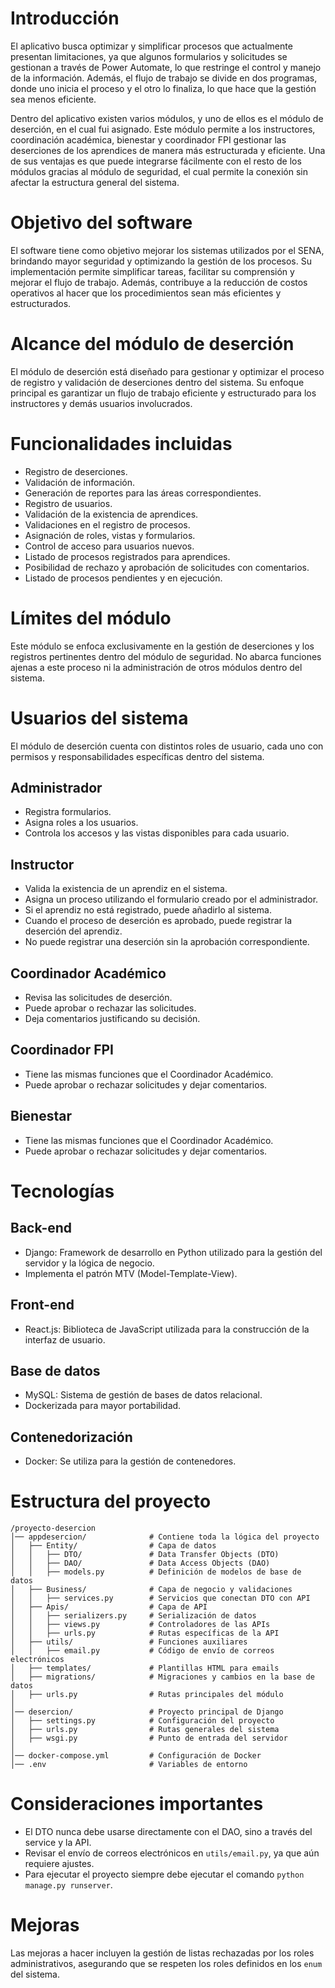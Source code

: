 # Introducción

El aplicativo busca optimizar y simplificar procesos que actualmente presentan limitaciones, ya que algunos formularios y solicitudes se gestionan a través de Power Automate, lo que restringe el control y manejo de la información. Además, el flujo de trabajo se divide en dos programas, donde uno inicia el proceso y el otro lo finaliza, lo que hace que la gestión sea menos eficiente.

Dentro del aplicativo existen varios módulos, y uno de ellos es el módulo de deserción, en el cual fui asignado. Este módulo permite a los instructores, coordinación académica, bienestar y coordinador FPI gestionar las deserciones de los aprendices de manera más estructurada y eficiente. Una de sus ventajas es que puede integrarse fácilmente con el resto de los módulos gracias al módulo de seguridad, el cual permite la conexión sin afectar la estructura general del sistema.

# Objetivo del software

El software tiene como objetivo mejorar los sistemas utilizados por el SENA, brindando mayor seguridad y optimizando la gestión de los procesos. Su implementación permite simplificar tareas, facilitar su comprensión y mejorar el flujo de trabajo. Además, contribuye a la reducción de costos operativos al hacer que los procedimientos sean más eficientes y estructurados.

# Alcance del módulo de deserción

El módulo de deserción está diseñado para gestionar y optimizar el proceso de registro y validación de deserciones dentro del sistema. Su enfoque principal es garantizar un flujo de trabajo eficiente y estructurado para los instructores y demás usuarios involucrados.

# Funcionalidades incluidas

- Registro de deserciones.
- Validación de información.
- Generación de reportes para las áreas correspondientes.
- Registro de usuarios.
- Validación de la existencia de aprendices.
- Validaciones en el registro de procesos.
- Asignación de roles, vistas y formularios.
- Control de acceso para usuarios nuevos.
- Listado de procesos registrados para aprendices.
- Posibilidad de rechazo y aprobación de solicitudes con comentarios.
- Listado de procesos pendientes y en ejecución.

# Límites del módulo

Este módulo se enfoca exclusivamente en la gestión de deserciones y los registros pertinentes dentro del módulo de seguridad. No abarca funciones ajenas a este proceso ni la administración de otros módulos dentro del sistema.

# Usuarios del sistema

El módulo de deserción cuenta con distintos roles de usuario, cada uno con permisos y responsabilidades específicas dentro del sistema.

## Administrador
- Registra formularios.
- Asigna roles a los usuarios.
- Controla los accesos y las vistas disponibles para cada usuario.

## Instructor
- Valida la existencia de un aprendiz en el sistema.
- Asigna un proceso utilizando el formulario creado por el administrador.
- Si el aprendiz no está registrado, puede añadirlo al sistema.
- Cuando el proceso de deserción es aprobado, puede registrar la deserción del aprendiz.
- No puede registrar una deserción sin la aprobación correspondiente.

## Coordinador Académico
- Revisa las solicitudes de deserción.
- Puede aprobar o rechazar las solicitudes.
- Deja comentarios justificando su decisión.

## Coordinador FPI
- Tiene las mismas funciones que el Coordinador Académico.
- Puede aprobar o rechazar solicitudes y dejar comentarios.

## Bienestar
- Tiene las mismas funciones que el Coordinador Académico.
- Puede aprobar o rechazar solicitudes y dejar comentarios.

# Tecnologías

## Back-end
- Django: Framework de desarrollo en Python utilizado para la gestión del servidor y la lógica de negocio.
- Implementa el patrón MTV (Model-Template-View).

## Front-end
- React.js: Biblioteca de JavaScript utilizada para la construcción de la interfaz de usuario.

## Base de datos
- MySQL: Sistema de gestión de bases de datos relacional.
- Dockerizada para mayor portabilidad.

## Contenedorización
- Docker: Se utiliza para la gestión de contenedores.

# Estructura del proyecto

```
/proyecto-desercion  
│── appdesercion/              # Contiene toda la lógica del proyecto  
│   ├── Entity/                # Capa de datos  
│   │   ├── DTO/               # Data Transfer Objects (DTO)  
│   │   ├── DAO/               # Data Access Objects (DAO)  
│   │   ├── models.py          # Definición de modelos de base de datos  
│   ├── Business/              # Capa de negocio y validaciones  
│   │   ├── services.py        # Servicios que conectan DTO con API  
│   ├── Apis/                  # Capa de API  
│   │   ├── serializers.py     # Serialización de datos  
│   │   ├── views.py           # Controladores de las APIs  
│   │   ├── urls.py            # Rutas específicas de la API  
│   ├── utils/                 # Funciones auxiliares  
│   │   ├── email.py           # Código de envío de correos electrónicos  
│   ├── templates/             # Plantillas HTML para emails  
│   ├── migrations/            # Migraciones y cambios en la base de datos  
│   ├── urls.py                # Rutas principales del módulo  
│  
│── desercion/                 # Proyecto principal de Django  
│   ├── settings.py            # Configuración del proyecto  
│   ├── urls.py                # Rutas generales del sistema  
│   ├── wsgi.py                # Punto de entrada del servidor  
│  
│── docker-compose.yml         # Configuración de Docker  
│── .env                       # Variables de entorno  
```

# Consideraciones importantes

- El DTO nunca debe usarse directamente con el DAO, sino a través del service y la API.
- Revisar el envío de correos electrónicos en `utils/email.py`, ya que aún requiere ajustes.
- Para ejecutar el proyecto siempre debe ejecutar el comando `python manage.py runserver`.

# Mejoras

Las mejoras a hacer incluyen la gestión de listas rechazadas por los roles administrativos, asegurando que se respeten los roles definidos en los `enum` del sistema.

